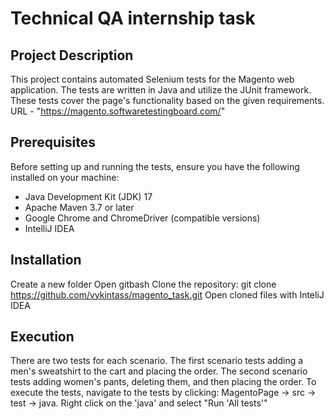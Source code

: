 # Technical QA internship task

## Project Description
This project contains automated Selenium tests for the Magento web application. The tests are written in Java and utilize the JUnit framework. These tests cover the page's functionality based on the given requirements. URL - "https://magento.softwaretestingboard.com/"

## Prerequisites
Before setting up and running the tests, ensure you have the following installed on your machine:
- Java Development Kit (JDK) 17
- Apache Maven 3.7 or later
- Google Chrome and ChromeDriver (compatible versions)
- IntelliJ IDEA
## Installation
   Create a new folder
   Open gitbash
   Clone the repository:
   git clone https://github.com/vykintass/magento_task.git
   Open cloned files with InteliJ IDEA
## Execution
There are two tests for each scenario. The first scenario tests adding a men's sweatshirt to the cart and placing the order. The second scenario tests adding women's pants, deleting them, and then placing the order.
To execute the tests, navigate to the tests by clicking: MagentoPage -> src -> test  -> java.  Right click on the 'java' and select "Run 'All tests'" 
